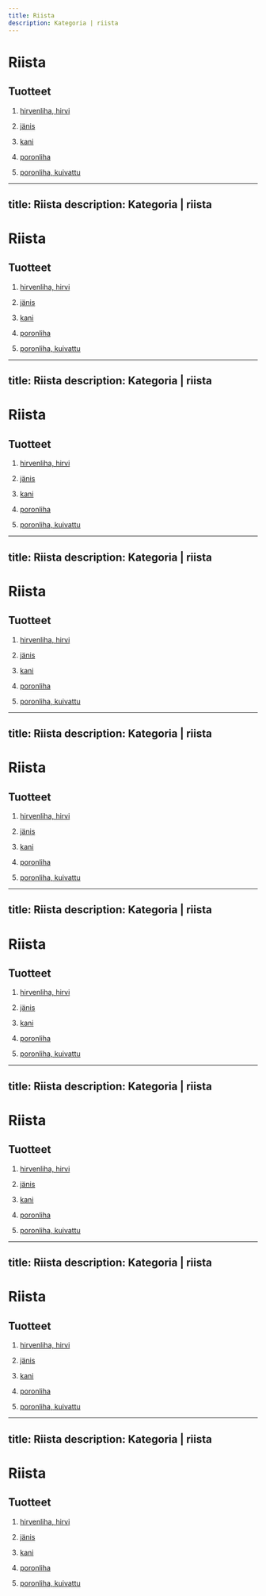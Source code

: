 ```yaml
---
title: Riista
description: Kategoria | riista
---
```


# Riista

## Tuotteet

1. [hirvenliha, hirvi](/hirvenliha-hirvi)

1. [jänis](/janis)

1. [kani](/kani)

1. [poronliha](/poronliha)

1. [poronliha, kuivattu](/poronliha-kuivattu)
---
title: Riista
description: Kategoria | riista
---

# Riista

## Tuotteet

1. [hirvenliha, hirvi](/hirvenliha-hirvi)

1. [jänis](/janis)

1. [kani](/kani)

1. [poronliha](/poronliha)

1. [poronliha, kuivattu](/poronliha-kuivattu)
---
title: Riista
description: Kategoria | riista
---

# Riista

## Tuotteet

1. [hirvenliha, hirvi](/hirvenliha-hirvi)

1. [jänis](/janis)

1. [kani](/kani)

1. [poronliha](/poronliha)

1. [poronliha, kuivattu](/poronliha-kuivattu)
---
title: Riista
description: Kategoria | riista
---

# Riista

## Tuotteet

1. [hirvenliha, hirvi](/hirvenliha-hirvi)

1. [jänis](/janis)

1. [kani](/kani)

1. [poronliha](/poronliha)

1. [poronliha, kuivattu](/poronliha-kuivattu)
---
title: Riista
description: Kategoria | riista
---

# Riista

## Tuotteet

1. [hirvenliha, hirvi](/hirvenliha-hirvi)

1. [jänis](/janis)

1. [kani](/kani)

1. [poronliha](/poronliha)

1. [poronliha, kuivattu](/poronliha-kuivattu)
---
title: Riista
description: Kategoria | riista
---

# Riista

## Tuotteet

1. [hirvenliha, hirvi](/hirvenliha-hirvi)

1. [jänis](/janis)

1. [kani](/kani)

1. [poronliha](/poronliha)

1. [poronliha, kuivattu](/poronliha-kuivattu)
---
title: Riista
description: Kategoria | riista
---

# Riista

## Tuotteet

1. [hirvenliha, hirvi](/hirvenliha-hirvi)

1. [jänis](/janis)

1. [kani](/kani)

1. [poronliha](/poronliha)

1. [poronliha, kuivattu](/poronliha-kuivattu)
---
title: Riista
description: Kategoria | riista
---

# Riista

## Tuotteet

1. [hirvenliha, hirvi](/hirvenliha-hirvi)

1. [jänis](/janis)

1. [kani](/kani)

1. [poronliha](/poronliha)

1. [poronliha, kuivattu](/poronliha-kuivattu)
---
title: Riista
description: Kategoria | riista
---

# Riista

## Tuotteet

1. [hirvenliha, hirvi](/hirvenliha-hirvi)

1. [jänis](/janis)

1. [kani](/kani)

1. [poronliha](/poronliha)

1. [poronliha, kuivattu](/poronliha-kuivattu)
